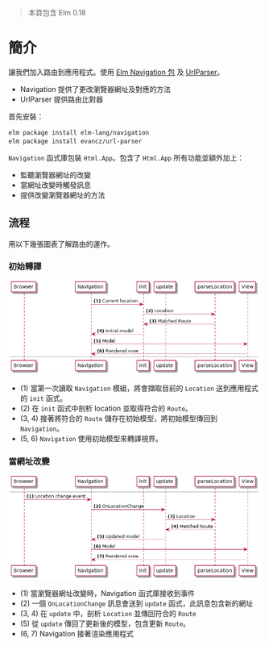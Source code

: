 > 本頁包含 Elm 0.18

# 簡介

讓我們加入路由到應用程式。使用 [Elm Navigation 包](http://package.elm-lang.org/packages/elm-lang/navigation/) 及 [UrlParser](http://package.elm-lang.org/packages/evancz/url-parser/)。

- Navigation 提供了更改瀏覽器網址及對應的方法
- UrlParser 提供路由比對器

首先安裝：

```bash
elm package install elm-lang/navigation
elm package install evancz/url-parser
```

 `Navigation` 函式庫包裝 `Html.App`。包含了 `Html.App` 所有功能並額外加上：

 - 監聽瀏覽器網址的改變
 - 當網址改變時觸發訊息
 - 提供改變瀏覽器網址的方法

## 流程

用以下幾張圖表了解路由的運作。

### 初始轉譯

![流程](01-intro.png)

- (1) 當第一次讀取 `Navigation` 模組，將會擷取目前的 `Location` 送到應用程式的 `init` 函式。
- (2) 在 `init` 函式中剖析 location 並取得符合的 `Route`。
- (3, 4) 接著將符合的 `Route` 儲存在初始模型，將初始模型傳回到 `Navigation`。
- (5, 6) `Navigation` 使用初始模型來轉譯視界。

### 當網址改變

![流程](01-intro_001.png)

- (1) 當瀏覽器網址改變時，Navigation 函式庫接收到事件
- (2) 一個 `OnLocationChange` 訊息會送到 `update` 函式，此訊息包含新的網址
- (3, 4) 在 `update` 中，剖析 `Location` 並傳回符合的 `Route`
- (5) 從 `update` 傳回了更新後的模型，包含更新 `Route`。
- (6, 7) Navigation 接著渲染應用程式
